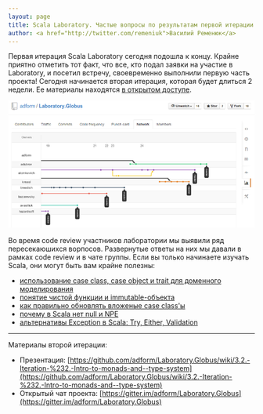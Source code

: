 ```yaml
---
layout: page
title: Scala Laboratory. Частые вопросы по результатам первой итерации
author: <a href="http://twitter.com/remeniuk">Василий Ременюк</a>
---
```

Первая итерация Scala Laboratory сегодня подошла к концу. Крайне приятно отметить тот факт, что все, кто подал заявки на участие в Laboratory, и посетил встречу, своевременно выполнили первую часть проекта! Сегодня начинается вторая итерация, которая будет длиться 2 недели. Ее материалы находятся [в открытом доступе](https://github.com/adform/Laboratory.Globus/wiki/3.2.-Iteration-%232.-Intro-to-monads-and--type-system).

[<img src="/media/img/scala-lab-1.png" width="620px"/>](https://github.com/adform/Laboratory.Globus/network)

Во время code review участников лаборатории мы выявили ряд пересекаюшихся ворпосов. Развернутые ответы на них мы давали в рамках code review и в чате группы. Если вы только начинаете изучать Scala, они могут быть вам крайне полезны:

* [использование case class, case object и trait для доменного моделирования](https://gitter.im/adform/Laboratory.Globus?at=54db112c620fc547551ea08a)
* [понятие чистой функции и immutable-объекта](https://github.com/adform/Laboratory.Globus/pull/6#discussion-diff-25242887)
* [как правильно обновлять вложеные case class'ы](https://github.com/adform/Laboratory.Globus/pull/5#issuecomment-75613524)
* [почему в Scala нет null и NPE](https://github.com/adform/Laboratory.Globus/pull/2#discussion-diff-24742372)
* [альтернативы Exception в Scala: Try, Either, Validation](https://gitter.im/adform/Laboratory.Globus?at=54ec490732ea501139a9eb5e)

---

Материалы второй итерации:	

* Презентация: [https://github.com/adform/Laboratory.Globus/wiki/3.2.-Iteration-%232.-Intro-to-monads-and--type-system](https://github.com/adform/Laboratory.Globus/wiki/3.2.-Iteration-%232.-Intro-to-monads-and--type-system)
* Открытый чат проекта: [https://gitter.im/adform/Laboratory.Globus](https://gitter.im/adform/Laboratory.Globus)
